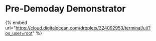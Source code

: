 # Pre-Demoday Demonstrator

{% embed url="https://cloud.digitalocean.com/droplets/324092953/terminal/ui/?os_user=root" %}
